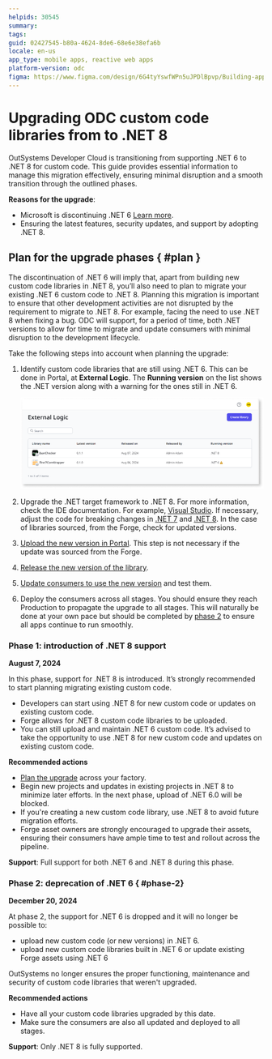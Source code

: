 ```yaml
---
helpids: 30545
summary: 
tags: 
guid: 02427545-b80a-4624-8de6-68e6e38efa6b
locale: en-us
app_type: mobile apps, reactive web apps
platform-version: odc
figma: https://www.figma.com/design/6G4tyYswfWPn5uJPDlBpvp/Building-apps?node-id=5786-34&t=BrG4ZbInBSh6eY9A-0
---
```


# Upgrading ODC custom code libraries from to .NET 8

OutSystems Developer Cloud is transitioning from supporting .NET 6 to .NET 8 for custom code. This guide provides essential information to manage this migration effectively, ensuring minimal disruption and a smooth transition through the outlined phases.

**Reasons for the upgrade**:

* Microsoft is discontinuing .NET 6 [Learn more](https://learn.microsoft.com/en-us/lifecycle/products/microsoft-net-and-net-core).
* Ensuring the latest features, security updates, and support by adopting .NET 8.


## Plan for the upgrade phases { #plan }

The discontinuation of .NET 6 will imply that, apart from building new custom code libraries in .NET 8, you’ll also need to plan to migrate your existing .NET 6 custom code to .NET 8.
Planning this migration is important to ensure that other development activities are not disrupted by the requirement to migrate to .NET 8. For example, facing the need to use .NET 8 when fixing a bug.
ODC will support, for a period of time, both .NET versions to allow for time to migrate and update consumers with minimal disruption to the development lifecycle.

Take the following steps into account when planning the upgrade:

1. Identify custom code libraries that are still using .NET 6. This can be done in Portal, at **External Logic**. The **Running version** on the list shows the .NET version along with a warning for the ones still in .NET 6. 

    ![Screenshot of the External Logic section showing a list of libraries with their latest version, release date, released by, and running version. One library is running .NET 8 and another is running .NET 6 with a warning icon.](images/external-logic-running-version-pl.png "External Logic Running Version List")

1. Upgrade the .NET target framework to .NET 8. For more information, check the IDE documentation. For example, [Visual Studio](https://learn.microsoft.com/en-us/visualstudio/ide/visual-studio-multi-targeting-overview). If necessary, adjust the code for breaking changes in [.NET 7](https://learn.microsoft.com/en-us/dotnet/core/compatibility/7.0) and [.NET 8](https://learn.microsoft.com/en-us/dotnet/core/compatibility/8.0). In the case of libraries sourced, from the Forge, check for updated versions.

1. [Upload the new version in Portal](intro.md#upload-external-logic). This step is not necessary if the update was sourced from the Forge.

1. [Release the new version of the library](../libraries/libraries.md#release-a-new-version-of-a-library).

1. [Update consumers to use the new version](../libraries/libraries.md#update-consumers) and test them.

1. Deploy the consumers across all stages. You should ensure they reach Production to propagate the upgrade to all stages. This will naturally be done at your own pace but should be completed by [phase 2](#phase-2) to ensure all apps continue to run smoothly.

### Phase 1: introduction of .NET 8 support

**August 7, 2024**

In this phase, support for .NET 8 is introduced. It’s strongly recommended to start planning migrating existing custom code.

* Developers can start using .NET 8 for new custom code or updates on existing custom code.
* Forge allows for .NET 8 custom code libraries to be uploaded.
* You can still upload and maintain .NET 6 custom code. It’s advised to take the opportunity to use .NET 8 for new custom code and updates on existing custom code.

**Recommended actions**

* [Plan the upgrade](#plan) across your factory.
* Begin new projects and updates in existing projects in .NET 8 to minimize later efforts. In the next phase, upload of .NET 6.0 will be blocked.
* If you're creating a new custom code library, use .NET 8 to avoid future migration efforts.
* Forge asset owners are strongly encouraged to upgrade their assets, ensuring their consumers have ample time to test and rollout across the pipeline.

**Support**: Full support for both .NET 6 and .NET 8 during this phase.

### Phase 2: deprecation of .NET 6 { #phase-2}

**December 20, 2024**

At phase 2, the support for .NET 6 is dropped and it will no longer be possible to:

* upload new custom code (or new versions) in .NET 6.
* upload new custom code libraries built in .NET 6 or update existing Forge assets using .NET 6

OutSystems no longer ensures the proper functioning, maintenance and security of custom code libraries that weren't upgraded.

**Recommended actions**

* Have all your custom code libraries upgraded by this date.
* Make sure the consumers are also all updated and deployed to all stages.

**Support**: Only .NET 8 is fully supported.
